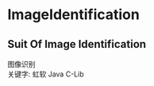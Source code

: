 # ImageIdentification
Suit Of Image Identification
-------------------------------

图像识别  
关键字:
虹软  Java  C-Lib
